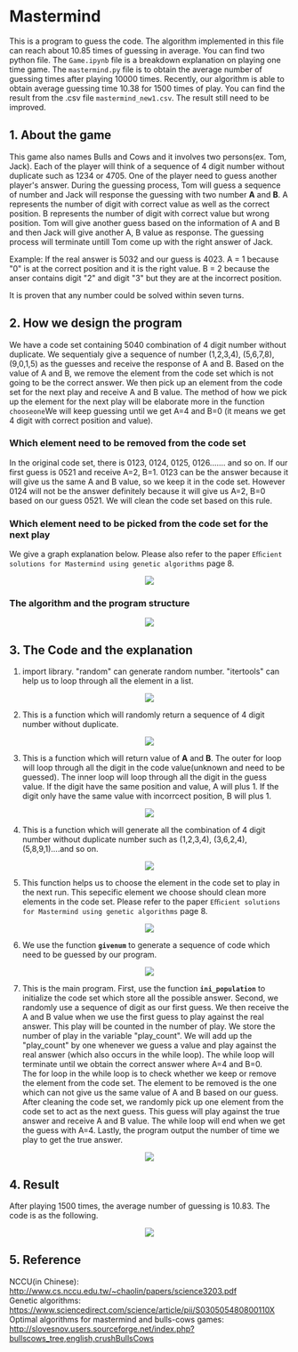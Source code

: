# Mastermind
This is a program to guess the code. The algorithm implemented in this file can reach about 10.85 times of guessing in average. You can find two python file. The ```Game.ipynb``` file is a breakdown explanation on playing one time game. The ```mastermind.py``` file is to obtain the average number of guessing times after playing 10000 times. Recently, our algorithm is able to obtain average guessing time 10.38 for 1500 times of play. You can find the result from the .csv file  ```mastermind_new1.csv```. The result still need to be improved. 
## 1. About the game<br />
This game also names Bulls and Cows and it involves two persons(ex. Tom, Jack). Each of the player will think of a sequence of 4 digit number without duplicate such as 1234 or 4705. One of the player need to guess another player's answer. During the guessing process, Tom will guess a sequence of number and Jack will response the guessing with two number **A** and **B**.  A represents the number of digit with correct value as well as the correct position. B represents the number of digit with correct value but wrong position. Tom will give another guess based on the information of A and B and then Jack will give another A, B value as response. The guessing process will terminate untill Tom come up with the right answer of Jack.<br />

Example: If the real answer is 5032 and our guess is 4023. A = 1 because "0" is at the correct position and it is the right value. B = 2 because the anser contains digit "2" and digit "3" but they are at the incorrect position.<br />

It is proven that any number could be solved within seven turns. <br />

## 2. How we design the program<br />
We have a code set containing 5040 combination of 4 digit number without duplicate. We sequentialy give a sequence of number (1,2,3,4), (5,6,7,8),(9,0,1,5) as the guesses and receive the response of A and B. Based on the value of A and B, we remove the element from the code set which is not going to be the correct answer. We then pick up an element from the code set for the next play and receive A and B value. The method of how we pick up the element for the next play will be elaborate more in the function ```chooseone```We will keep guessing until we get A=4 and B=0 (it means we get 4 digit with correct position and value).<br />
### Which element need to be removed from the code set<br />
In the original code set, there is 0123, 0124, 0125, 0126....... and so on. If our first guess is 0521 and receive A=2, B=1. 0123 can be the answer because it will give us the same A and B value, so we keep it in the code set. However 0124 will not be the answer definitely because it will give us A=2, B=0 based on our guess 0521. We will clean the code set based on this rule.<br />
### Which element need to be picked from the code set for the next play<br />
We give a graph explanation below. Please also refer to the paper ```Eﬃcient solutions for Mastermind using genetic algorithms``` page 8.<br />
<p align="center"><img src="/image/chooseone_function.jpg"></p>

### The algorithm and the program structure<br />
<p align="center"><img src="/image/structure.JPG"></p>

## 3. The Code and the explanation<br />
1. import library. "random" can generate random number. "itertools" can help us to loop through all the element in a list.<br />
<p align="center"><img src="/image/1.JPG"></p>

2. This is a function which will randomly return a sequence of 4 digit number without duplicate.<br />
<p align="center"><img src="/image/2.JPG"></p>

3. This is a function which will return value of **A** and **B**. The outer for loop will loop through all the digit in the code value(unknown and need to be guessed). The inner loop will loop through all the digit in the guess value. If the digit have the same position and value, A will plus 1. If the digit only have the same value with incorrcect position, B will plus 1. <br />
<p align="center"><img src="/image/3.JPG"></p>

4. This is a function which will generate all the combination of 4 digit number without duplicate number such as (1,2,3,4), (3,6,2,4), (5,8,9,1)....and so on.<br />
<p align="center"><img src="/image/4.JPG"></p>

5. This function helps us to choose the element in the code set to play in the next run. This sepecific element we choose should clean more elements in the code set. Please refer to the paper ```Eﬃcient solutions for Mastermind using genetic algorithms``` page 8. 
<p align="center"><img src="/image/chooseone_code.JPG"></p>

6. We use the function **```givenum```** to generate a sequence of code which need to be guessed by our program.<br />
<p align="center"><img src="/image/5.JPG"></p>

7. This is the main program. First, use the function **```ini_population```** to initialize the code set which store all the possible answer. Second, we randomly use a sequence of digit as our first guess. We then receive the A and B value when we use the first guess to play against the real answer. This play will be counted in the number of play. We store the number of play in the variable "play_count". We will add up the "play_count" by one whenever we guess a value and play against the real answer (which also occurs in the while loop). The while loop will terminate until we obtain the correct answer where A=4 and B=0. <br />
The for loop in the while loop is to check whether we keep or remove the element from the code set. The element to be removed is the one which can not give us the same value of A and B based on our guess. After cleaning the code set, we randomly pick up one element from the code set to act as the next guess. This guess will play against the true answer and receive A and B value. The while loop will end when we get the guess with A=4. Lastly, the program output the number of time we play to get the true answer.
<p align="center"><img src="/image/6.JPG"></p>

## 4. Result
After playing 1500 times, the average number of guessing is 10.83. The code is as the following.<br />
<p align="center"><img src="/image/mastermind.jpg"></p>

## 5. Reference 
NCCU(in Chinese): http://www.cs.nccu.edu.tw/~chaolin/papers/science3203.pdf  <br />
Genetic algorithms: https://www.sciencedirect.com/science/article/pii/S030505480800110X <br />
Optimal algorithms for mastermind and bulls-cows games: http://slovesnov.users.sourceforge.net/index.php?bullscows_tree,english,crushBullsCows <br />

